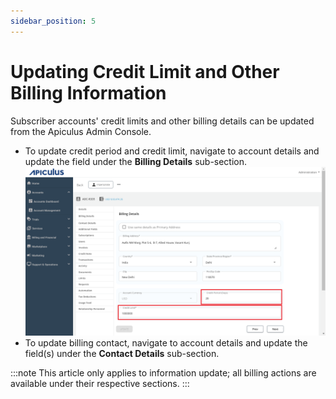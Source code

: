 ```yaml
---
sidebar_position: 5
---
```

# Updating Credit Limit and Other Billing Information

Subscriber accounts' credit limits and other billing details can be updated from the Apiculus Admin Console.

- To update credit period and credit limit, navigate to account details and update the field under the **Billing Details** sub-section.![Updating Credit Limit](img/Billing.png)
- To update billing contact, navigate to account details and update the field(s) under the **Contact Details** sub-section.

:::note
This article only applies to information update; all billing actions are available under their respective sections.
:::




